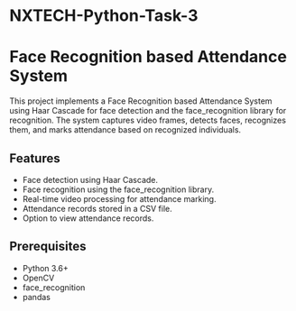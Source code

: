 # NXTECH-Python-Task-3
# Face Recognition based Attendance System

This project implements a Face Recognition based Attendance System using Haar Cascade for face detection and the face_recognition library for recognition. The system captures video frames, detects faces, recognizes them, and marks attendance based on recognized individuals.

## Features

- Face detection using Haar Cascade.
- Face recognition using the face_recognition library.
- Real-time video processing for attendance marking.
- Attendance records stored in a CSV file.
- Option to view attendance records.

## Prerequisites

- Python 3.6+
- OpenCV
- face_recognition
- pandas



